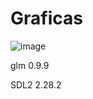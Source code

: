 # Graficas

![image](https://github.com/Gustixa/Graficas/assets/87200735/4aa08203-cf89-4125-a531-dc641a0dac7a)

glm  0.9.9

SDL2 2.28.2
